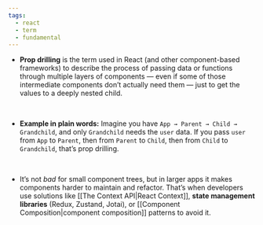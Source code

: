 ```yaml
---
tags:
  - react
  - term
  - fundamental
---
```


- **Prop drilling** is the term used in React (and other component-based frameworks) to describe the process of passing data or functions through multiple layers of components — even if some of those intermediate components don’t actually need them — just to get the values to a deeply nested child.

</br>

- **Example in plain words:** Imagine you have `App → Parent → Child → Grandchild`, and only `Grandchild` needs the `user` data. If you pass `user` from `App` to `Parent`, then from `Parent` to `Child`, then from `Child` to `Grandchild`, that’s prop drilling.

</br>

- It’s not _bad_ for small component trees, but in larger apps it makes components harder to maintain and refactor. That’s when developers use solutions like [[The Context API|React Context]], **state management libraries** (Redux, Zustand, Jotai), or [[Component Composition|component composition]] patterns to avoid it.
